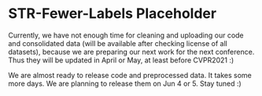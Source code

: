 # STR-Fewer-Labels Placeholder
Currently, we have not enough time for cleaning and uploading our code and consolidated data (will be available after checking license of all datasets), because we are preparing our next work for the next conference. 
Thus they will be updated in April or May, at least before CVPR2021 :)

We are almost ready to release code and preprocessed data. 
It takes some more days.
We are planning to release them on Jun 4 or 5.
Stay tuned :)
